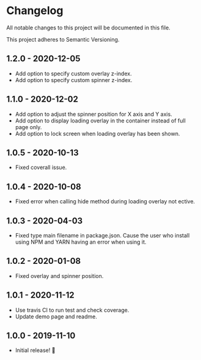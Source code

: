# Changelog

All notable changes to this project will be documented in this file.

This project adheres to Semantic Versioning.

## 1.2.0 - 2020-12-05

- Add option to specify custom overlay z-index.
- Add option to specify custom spinner z-index.

## 1.1.0 - 2020-12-02

- Add option to adjust the spinner position for X axis and Y axis.
- Add option to display loading overlay in the container instead of full page only.
- Add option to lock screen when loading overlay has been shown.

## 1.0.5 - 2020-10-13

- Fixed coverall issue.

## 1.0.4 - 2020-10-08

- Fixed error when calling hide method during loading overlay not ective.

## 1.0.3 - 2020-04-03

- Fixed type main filename in package.json. Cause the user who install using NPM and YARN having an error when using it.

## 1.0.2 - 2020-01-08

- Fixed overlay and spinner position.

## 1.0.1 - 2020-11-12

- Use travis CI to run test and check coverage.
- Update demo page and readme.

## 1.0.0 - 2019-11-10

- Initial release! 🎉
